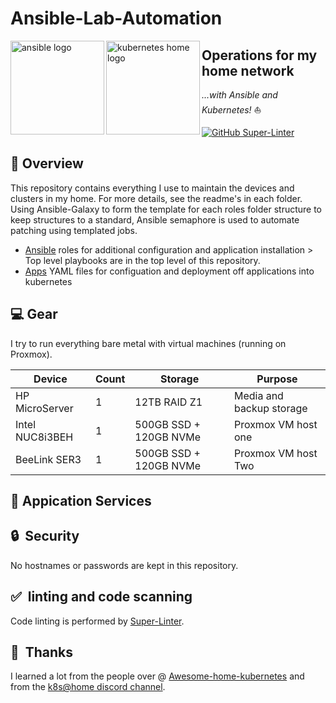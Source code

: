 # Ansible-Lab-Automation
 <p align="left">
   <img src="https://i.imgur.com/4l9bHvG.png" alt="ansible logo" width="150" align="left" />
   <img src="https://i.imgur.com/EXNTJnA.png" alt="kubernetes home logo" width="150" align="left" />
</p>

## Operations for my home network
_...with Ansible and Kubernetes!_ :sailboat:

[![GitHub Super-Linter](https://github.com/John-Limb/Ansible-Lab-Automation/workflows/Lint%20Code%20Base/badge.svg)](https://github.com/marketplace/actions/super-linter)

## :closed_book: Overview
This repository contains everything I use to maintain the devices and clusters in my home. For more
details, see the readme's in each folder.
Using Ansible-Galaxy to form the template for each roles folder structure to keep structures to a standard, Ansible semaphore is used to automate patching using templated jobs.
* [Ansible](roles/) roles for additional configuration and application installation > Top level playbooks are in the top level of this repository.
* [Apps](Apps/) YAML files for configuation and deployment off applications into kubernetes

## :computer: Gear  
I try to run everything bare metal with virtual machines (running on Proxmox).

| Device                  | Count | Storage                  | Purpose                                      |
|-------------------------|-------|--------------------------|----------------------------------------------|
| HP MicroServer          | 1     | 12TB RAID Z1             | Media and backup storage                     |
| Intel NUC8i3BEH         | 1     | 500GB SSD + 120GB NVMe   | Proxmox VM host one                          |
| BeeLink SER3            | 1     | 500GB SSD + 120GB NVMe   | Proxmox VM host Two                          |
## :open_file_folder: Appication Services

## :lock:&nbsp; Security
No hostnames or passwords are kept in this repository.
## :white_check_mark:&nbsp; linting and code scanning
Code linting is performed by [Super-Linter](https://github.com/github/super-linter).
## :handshake:&nbsp; Thanks
I learned a lot from the people over @ 
[Awesome-home-kubernetes](https://github.com/k8s-at-home/awesome-home-kubernetes)
and from the [k8s@home discord channel](https://discord.gg/DNCynrJ).